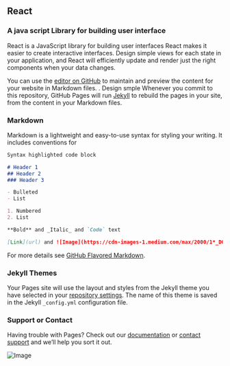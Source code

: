 ## React
### A java script Library for building user interface

React is a JavaScript library for building user interfaces
React makes it easier to create interactive interfaces. Design simple views for each state in your application, and React will efficiently update and render just the right components when your data changes.

You can use the [editor on GitHub](https://github.com/prmdpsn56/React-4992/edit/master/index.md) to maintain and preview the content for your website in Markdown files.
. Design smple
Whenever you commit to this repository, GitHub Pages will run [Jekyll](https://jekyllrb.com/) to rebuild the pages in your site, from the content in your Markdown files.

### Markdown

Markdown is a lightweight and easy-to-use syntax for styling your writing. It includes conventions for

```markdown
Syntax highlighted code block

# Header 1
## Header 2
### Header 3

- Bulleted
- List

1. Numbered
2. List

**Bold** and _Italic_ and `Code` text

[Link](url) and ![Image](https://cdn-images-1.medium.com/max/2000/1*_DOHv30w-0eI-Ysz5U47Yg.png)
```

For more details see [GitHub Flavored Markdown](https://guides.github.com/features/mastering-markdown/).

### Jekyll Themes

Your Pages site will use the layout and styles from the Jekyll theme you have selected in your [repository settings](https://github.com/prmdpsn56/React-4992/settings). The name of this theme is saved in the Jekyll `_config.yml` configuration file.

### Support or Contact

Having trouble with Pages? Check out our [documentation](https://help.github.com/categories/github-pages-basics/) or [contact support](https://github.com/contact) and we’ll help you sort it out.

![Image](https://cdn-images-1.medium.com/max/2000/1*_DOHv30w-0eI-Ysz5U47Yg.png)
